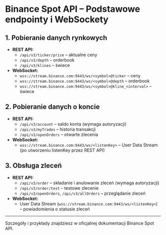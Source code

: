 # Binance Spot API – Podstawowe endpointy i WebSockety

## 1. Pobieranie danych rynkowych
- **REST API:**
  - `/api/v3/ticker/price` – aktualne ceny
  - `/api/v3/depth` – orderbook
  - `/api/v3/klines` – świece
- **WebSocket:**
  - `wss://stream.binance.com:9443/ws/<symbol>@ticker` – ceny
  - `wss://stream.binance.com:9443/ws/<symbol>@depth` – orderbook
  - `wss://stream.binance.com:9443/ws/<symbol>@kline_<interval>` – świece

## 2. Pobieranie danych o koncie
- **REST API:**
  - `/api/v3/account` – saldo konta (wymaga autoryzacji)
  - `/api/v3/myTrades` – historia transakcji
  - `/api/v3/openOrders` – otwarte zlecenia
- **WebSocket:**
  - `wss://stream.binance.com:9443/ws/<listenKey>` – User Data Stream (po utworzeniu listenKey przez REST API)

## 3. Obsługa zleceń
- **REST API:**
  - `/api/v3/order` – składanie i anulowanie zleceń (wymaga autoryzacji)
  - `/api/v3/order/test` – testowe zlecenie
  - `/api/v3/openOrders`, `/api/v3/allOrders` – przeglądanie zleceń
- **WebSocket:**
  - User Data Stream (`wss://stream.binance.com:9443/ws/<listenKey>`) – powiadomienia o statusie zleceń

---
Szczegóły i przykłady znajdziesz w oficjalnej dokumentacji Binance Spot API.
